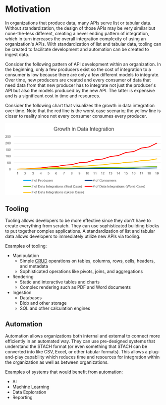 # Motivation

In organizations that produce data, many APIs serve list or tabular data. Without standardization, the design of those APIs may be very similar but none-the-less different, creating a never ending pattern of integration, which in turn increases the overall integration complexity of using an organization's APIs. With standardization of list and tabular data, tooling can be created to facilitate development and automation can be created to ingest data.

Consider the following pattern of API development within an organization. In the beginning, only a few producers exist so the cost of integration to a consumer is low because there are only a few different models to integrate. Over time, new producers are created and every consumer of data that need data from that new producer has to integrate not just the producer's API but also the models produced by the new API. The latter is expensive and is a significant cost in time and resources.

Consider the following chart that visualizes the growth in data integration over time. Note that the red line is the worst case scenario; the yellow line is closer to reality since not every consumer consumes every producer.

![Growth in Data Integration](images/Motivation/growth_in_data_integration.png)

## Tooling

Tooling allows developers to be more effective since they don't have to create everything from scratch. They can use sophisticated building blocks to put together complex applications. A standardization of list and tabular data allows developers to immediately utilize new APIs via tooling.

Examples of tooling:

- Manipulation
   - Simple [CRUD](https://en.wikipedia.org/wiki/Create,_read,_update_and_delete) operations on tables, columns, rows, cells, headers, and metadata 
   - Sophisticated operations like pivots, joins, and aggregations
- Rendering
   - Static and interactive tables and charts
   - Complex rendering such as PDF and Word documents
- Ingestion
   - Databases
   - Blob and other storage
   - SQL and other calculation engines

## Automation

Automation allows organizations both internal and external to connect more efficiently in an automated way. They can use pre-designed systems that understand the STACH format (or even something that STACH can be converted into like CSV, Excel, or other tabular formats). This allows a plug-and-play capability which reduces time and resources for integration within the organization as well as between organizations.

Examples of systems that would benefit from automation:

- AI
- Machine Learning
- Data Exploration
- Reporting